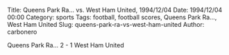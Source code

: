 Title: Queens Park Ra… vs. West Ham United, 1994/12/04
Date: 1994/12/04 00:00
Category: sports
Tags: football, football scores, Queens Park Ra…, West Ham United
Slug: queens-park-ra-vs-west-ham-united
Author: carbonero


Queens Park Ra… 2 - 1 West Ham United
